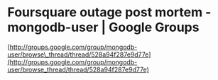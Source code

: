 <!--
id: 1264938026
link: http://tumblr.atmos.org/post/1264938026/foursquare-outage-post-mortem-mongodb-user-google
slug: foursquare-outage-post-mortem-mongodb-user-google
date: Thu Oct 07 2010 15:41:08 GMT-0700 (PDT)
publish: 2010-10-07
tags: 
title: Foursquare outage post mortem - mongodb-user | Google Groups
-->


Foursquare outage post mortem - mongodb-user | Google Groups
============================================================

[http://groups.google.com/group/mongodb-user/browse\_thread/thread/528a94f287e9d77e](http://groups.google.com/group/mongodb-user/browse_thread/thread/528a94f287e9d77e)

